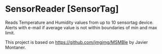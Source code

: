# SensorReader [SensorTag]
Reads Temperature and Humidity values from up to 10 sensortag device. 
Alerts with e-mail if average value is not within boundaries of min and max limit.


This project is based on https://github.com/jmgjmg/MSMBle by Javier Montaner.
